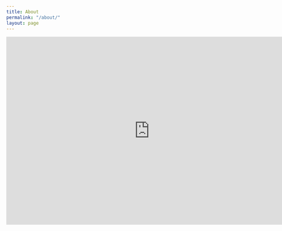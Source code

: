```yaml
---
title: About
permalink: "/about/"
layout: page
---
```


<iframe src="https://docs.google.com/forms/d/e/1FAIpQLSfZc9ar6vozfG_6CK1Lp7ISVzOpY8fvz-tne_hNsm0AbPiZfw/viewform?embedded=true" width="760" height="500" frameborder="0" marginheight="0" marginwidth="0">Loading...</iframe>
